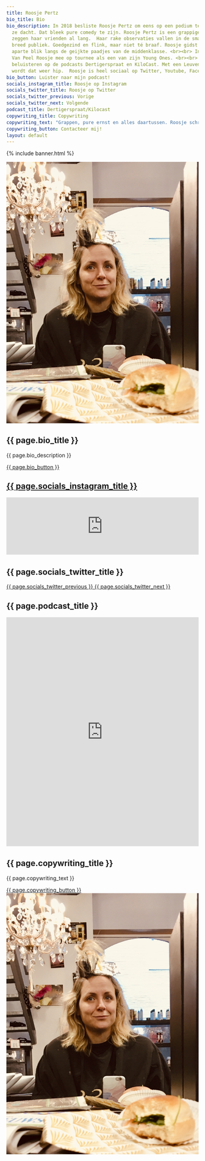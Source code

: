 ```yaml
---
title: Roosje Pertz
bio_title: Bio
bio_description: In 2018 besliste Roosje Pertz om eens op een podium te zeggen wat
  ze dacht. Dat bleek pure comedy te zijn. Roosje Pertz is een grappige vrouw. Dat
  zeggen haar vrienden al lang.  Haar rake observaties vallen in de smaak bij een
  breed publiek. Goedgezind en flink, maar niet té braaf. Roosje gidst je met haar
  aparte blik langs de geijkte paadjes van de middenklasse. <br><br> In 2019 nam Michael
  Van Peel Roosje mee op tournee als een van zijn Young Ones. <br><br> Ze is ook te
  beluisteren op de podcasts Dertigerspraat en KiloCast. Met een Leuvens accent. Ooit
  wordt dat weer hip.  Roosje is heel sociaal op Twitter, Youtube, Facebook en Instagram.
bio_button: Luister naar mijn podcast!
socials_instagram_title: Roosje op Instagram
socials_twitter_title: Roosje op Twitter
socials_twitter_previous: Vorige
socials_twitter_next: Volgende
podcast_title: Dertigerspraat/Kilocast
copywriting_title: Copywriting
copywriting_text: "Grappen, pure ernst en alles daartussen. Roosje schrijft het. \nhttps://radio1.be/bijeenkomsten-zijn-verboden-en-dus-heb-ik-als-stand-upcomedian-geen-publiek-en-geen-podium-meer "
copywriting_button: Contacteer mij!
layout: default
---
```


{% include banner.html %}
<section id="bio" class="bg-primary">
    <div class="container">
        <div class="row pt-5">
            <div class="col-12 col-md-5 mb-5">
                <img src="img/bio.jpg" class="img-fluid pr-4 pl-4" alt="roosje-pertz-comedian">
            </div>
            <div class="col-12 col-md-7 mb-5 text-left text-white">
                <h2 class="section-heading">{{ page.bio_title }}</h2>
                <p class="text">
                    {{ page.bio_description }}
                </p>
                <a class="btn btn-light btn-xl text-white page-scroll" href="#podcast">{{ page.bio_button }}</a>
            </div>
        </div>
    </div>
</section>

<div id="socials" class="container p-5" style="top: -56px;">
  <div id="carouselExampleControls" class="carousel slide" data-ride="carousel">
    <div class="carousel-inner text-primary">
      <div class="carousel-item active">
        <a href="https://www.instagram.com/roosjepertz" class="col-10 col-md-9 col-lg-8 col-xl-6">
          <h2>{{ page.socials_instagram_title }}</h2>
          <!-- SnapWidget -->
          <script src="https://snapwidget.com/js/snapwidget.js"></script>
          <iframe src="https://snapwidget.com/embed/855834" class="snapwidget-widget" allowtransparency="true" frameborder="0" scrolling="no" style="border:none; overflow:hidden;  width:100%; "></iframe>
        </a>
      </div>
      <div class="carousel-item">
        <h2>{{ page.socials_twitter_title }}</h2>
        <a class="twitter-timeline" data-width="800" data-height="800" href="https://twitter.com/roosjepertz?ref_src=twsrc%5Etfw"></a> <script async src="https://platform.twitter.com/widgets.js" charset="utf-8"></script>
      </div>
    </div>
    <a class="carousel-control-prev" href="#carouselExampleControls" role="button" data-slide="prev">
      <span class="carousel-control-prev-icon" aria-hidden="true"></span>
      <span class="sr-only">{{ page.socials_twitter_previous }}</span>
    </a>
    <a class="carousel-control-next" href="#carouselExampleControls" role="button" data-slide="next">
      <span class="carousel-control-next-icon" aria-hidden="true"></span>
      <span class="sr-only">{{ page.socials_twitter_next }}</span>
    </a>
  </div>
</div>

<section class="bg-light " id="podcast">
  <div class="container banner pt-5" style="padding:unset; max-height: unset; background-image: url({{ '/img/Dertigerspraat.jpg' | relative_url }});">
    <div class="d-flex justify-content-center">
        <h2 class="text-white text-center bg-light mt-5 p-3">{{ page.podcast_title }}</h2>
    </div>
    <div class="container">
      <div class="row pb-5">
        <div class="col-0 col-md-1"></div>
        <div class="d-flex justify-content-center mt-4 col-12 col-md-10">
          <iframe style="max-width: 600px;" width="100%" height="600" scrolling="no" frameborder="no" allow="autoplay" src="https://w.soundcloud.com/player/?url=https%3A//api.soundcloud.com/users/450253833&color=%23f3dcdc&auto_play=false&hide_related=false&show_comments=false&show_user=true&show_reposts=false&show_teaser=true&visual=true"></iframe><div style="font-size: 10px; color: #cccccc;line-break: anywhere;word-break: normal;overflow: hidden;white-space: nowrap;text-overflow: ellipsis; font-family: Interstate,Lucida Grande,Lucida Sans Unicode,Lucida Sans,Garuda,Verdana,Tahoma,sans-serif;font-weight: 100;"></div>
        </div>
      </div>
    </div>
  </div>
</section>


<section id="copywriting" class="bg-light text-black" >
    <div class="container">
        <div class="row">
            <div class="col-12 col-md-7 text-left mt-5 mb-5">
                <h2 class="section-heading">{{ page.copywriting_title }}</h2>
                <p class="text"> {{ page.copywriting_text }}
                </p>
                <a class="btn btn-primary btn-xl text-white page-scroll" href="mailt: info@roosjepertz.be">{{ page.copywriting_button }}</a>
            </div>
            <div class="col-12 col-md-5 mt-5 mb-5">
                <img src="img/bio.jpg" class="img-fluid" alt="roosje-pertz-comedian">
            </div>
        </div>
    </div>
</section>

